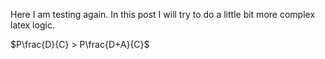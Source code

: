 Here I am testing again. In this post I will try to do a little bit more complex latex logic.

$P\frac{D}{C} > P\frac{D+A}{C}$

